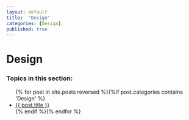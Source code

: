```yaml
---
layout: default
title:  "Design"
categories: [Design]
published: true
---
```


<div data-type="part" class="hsecpart" data-hederis-type="hsecpart" id="pNzofh6nV"><h1 data-hederis-type="hblkchaptitle" class="hblkchaptitle" id="pzbdr266n">Design</h1>
    <h3>Topics in this section:</h3><ul class="">{% for post in site.posts reversed %}{%if post.categories contains 'Design' %}<li class=""><a class="" href="{{ post.url }}">{{ post.title }}</a></li>{% endif %}{% endfor %}</ul></div>
    